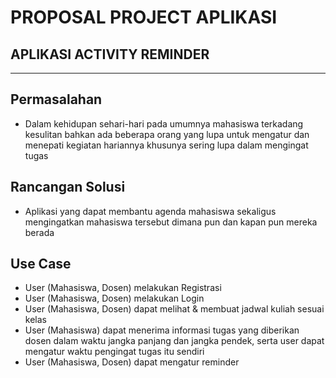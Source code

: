 # PROPOSAL PROJECT APLIKASI
## APLIKASI ACTIVITY REMINDER
******************************************************************
## Permasalahan
* Dalam kehidupan sehari-hari pada umumnya   mahasiswa terkadang kesulitan bahkan ada beberapa orang yang lupa untuk mengatur dan menepati kegiatan hariannya khusunya sering lupa dalam mengingat tugas

## Rancangan Solusi
* Aplikasi yang dapat membantu agenda mahasiswa sekaligus mengingatkan mahasiswa tersebut dimana pun dan kapan pun mereka berada

## Use Case
* User (Mahasiswa, Dosen) melakukan Registrasi
* User (Mahasiswa, Dosen) melakukan Login
* User (Mahasiswa, Dosen) dapat melihat & membuat jadwal kuliah sesuai kelas
* User (Mahasiswa) dapat menerima informasi tugas yang diberikan dosen dalam waktu jangka panjang dan jangka pendek, serta user dapat mengatur waktu pengingat tugas itu sendiri
* User (Mahasiswa, Dosen) dapat mengatur reminder
